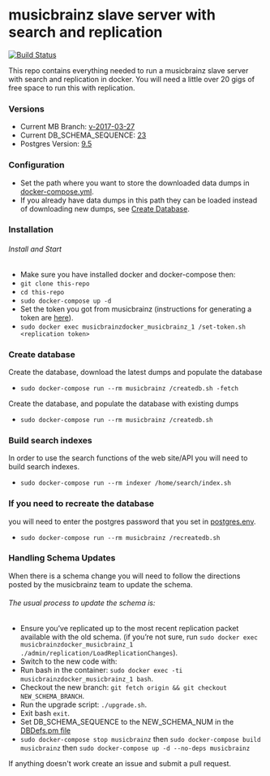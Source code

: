 musicbrainz slave server with search and replication
==================

[![Build Status](https://travis-ci.org/jsturgis/musicbrainz-docker.svg?branch=master)](https://travis-ci.org/jsturgis/musicbrainz-docker)

This repo contains everything needed to run a musicbrainz slave server with search and replication in docker.
You will need a little over 20 gigs of free space to run this with replication.

### Versions
* Current MB Branch: [v-2017-03-27](musicbrainz-dockerfile/Dockerfile#L22)
* Current DB_SCHEMA_SEQUENCE: [23](musicbrainz-dockerfile/DBDefs.pm#L95)
* Postgres Version: [9.5](postgres-dockerfile/Dockerfile#L1)

### Configuration
* Set the path where you want to store the downloaded data dumps in [docker-compose.yml](./docker-compose.yml).
* If you already have data dumps in this path they can be loaded instead of downloading new dumps, see [Create Database](#create-database).

### Installation

###### Install and Start
* Make sure you have installed docker and docker-compose then:
* `git clone this-repo`
* `cd this-repo`
* `sudo docker-compose up -d`
* Set the token you got from musicbrainz (instructions for generating a token are [here](http://blog.musicbrainz.org/2015/05/19/schema-change-release-2015-05-18-including-upgrade-instructions/)).
* `sudo docker exec musicbrainzdocker_musicbrainz_1 /set-token.sh <replication token>`

### Create database
Create the database, download the latest dumps and populate the database

* `sudo docker-compose run --rm musicbrainz /createdb.sh -fetch`

Create the database, and populate the database with existing dumps

* `sudo docker-compose run --rm musicbrainz /createdb.sh`

### Build search indexes
In order to use the search functions of the web site/API you will need to build search indexes.

* `sudo docker-compose run --rm indexer /home/search/index.sh`

### If you need to recreate the database
you will need to enter the postgres password that you set in [postgres.env](postgres-dockerfile/postgres.env).
* `sudo docker-compose run --rm musicbrainz /recreatedb.sh`

### Handling Schema Updates
When there is a schema change you will need to follow the directions posted by the musicbrainz team to update the schema.

###### The usual process to update the schema is:

* Ensure you’ve replicated up to the most recent replication packet available with the old schema. (if you’re not sure, run `sudo docker exec musicbrainzdocker_musicbrainz_1 ./admin/replication/LoadReplicationChanges`).
* Switch to the new code with:
* Run bash in the container: `sudo docker exec -ti musicbrainzdocker_musicbrainz_1 bash`.
* Checkout the new branch: `git fetch origin && git checkout NEW_SCHEMA_BRANCH`.
* Run the upgrade script: `./upgrade.sh`.
* Exit bash `exit`.
* Set DB_SCHEMA_SEQUENCE to the NEW_SCHEMA_NUM in the [DBDefs.pm file](musicbrainz-dockerfile/DBDefs.pm#L95)
* `sudo docker-compose stop musicbrainz` then `sudo docker-compose build musicbrainz` then `sudo docker-compose up -d --no-deps musicbrainz`

If anything doesn't work create an issue and submit a pull request.
